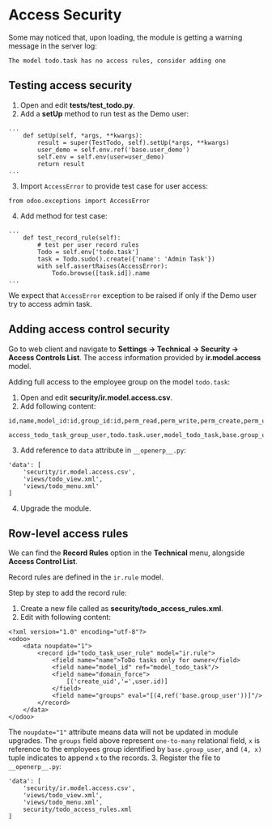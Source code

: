 # Access Security

Some may noticed that, upon loading, the module is getting a warning message in the server log:

```The model todo.task has no access rules, consider adding one```

## Testing access security

1. Open and edit **tests/test_todo.py**.
2. Add a **setUp** method to run test as the Demo user:
```
...
	def setUp(self, *args, **kwargs):
		result = super(TestTodo, self).setUp(*args, **kwargs)
		user_demo = self.env.ref('base.user_demo')
		self.env = self.env(user=user_demo)
		return result
...
```
3. Import `AccessError` to provide test case for user access:
```
from odoo.exceptions import AccessError
```
4. Add method for test case:
```
...
	def test_record_rule(self):
		# test per user record rules
		Todo = self.env['todo.task']
		task = Todo.sudo().create({'name': 'Admin Task'})
		with self.assertRaises(AccessError):
			Todo.browse([task.id]).name
...
```
We expect that `AccessError` exception to be raised if only if the Demo user try to access admin task.

## Adding access control security

Go to web client and navigate to **Settings -> Technical -> Security -> Access Controls List**. The access information provided by **ir.model.access** model.

Adding full access to the employee group on the model `todo.task`:

1. Open and edit **security/ir.model.access.csv**.
2. Add following content:
```
id,name,model_id:id,group_id:id,perm_read,perm_write,perm_create,perm_unlink

access_todo_task_group_user,todo.task.user,model_todo_task,base.group_user,1,1,1,1
```
3. Add reference to `data` attribute in `__openerp__.py`:
```
'data': [
	'security/ir.model.access.csv',
	'views/todo_view.xml',
	'views/todo_menu.xml'
]
```
4. Upgrade the module.

## Row-level access rules

We can find the **Record Rules** option in the **Technical** menu, alongside **Access Control List**.

Record rules are defined in the `ir.rule` model.

Step by step to add the record rule:

1. Create a new file called as **security/todo_access_rules.xml**.
2. Edit with following content:
```
<?xml version="1.0" encoding="utf-8"?>
<odoo>
	<data noupdate="1">
		<record id="todo_task_user_rule" model="ir.rule">
			<field name="name">ToDo tasks only for owner</field>
			<field name="model_id" ref="model_todo_task"/>
			<field name="domain_force">
				[('create_uid','=',user.id)]
			</field>
			<field name="groups" eval="[(4,ref('base.group_user'))]"/>
		</record>
	</data>
</odoo>
```
The `noupdate="1"` attribute means data will not be updated in module upgrades. The `groups` field above represent `one-to-many` relational field, `x` is reference to the employees group identified by `base.group_user`, and `(4, x)` tuple indicates to append `x` to the records.
3. Register the file to `__openerp__.py`:
```
'data': [
	'security/ir.model.access.csv',
	'views/todo_view.xml',
	'views/todo_menu.xml',
	security/todo_access_rules.xml
]
```